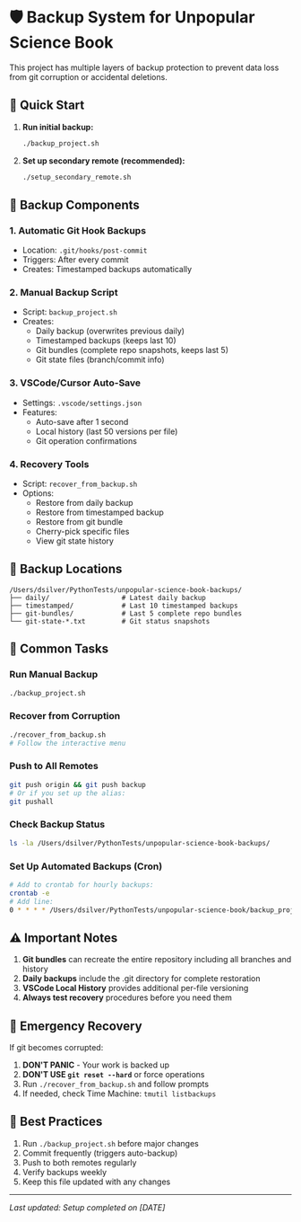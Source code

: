 # 🛡️ Backup System for Unpopular Science Book

This project has multiple layers of backup protection to prevent data loss from git corruption or accidental deletions.

## 🚀 Quick Start

1. **Run initial backup:**
   ```bash
   ./backup_project.sh
   ```

2. **Set up secondary remote (recommended):**
   ```bash
   ./setup_secondary_remote.sh
   ```

## 📁 Backup Components

### 1. **Automatic Git Hook Backups**
- Location: `.git/hooks/post-commit`
- Triggers: After every commit
- Creates: Timestamped backups automatically

### 2. **Manual Backup Script**
- Script: `backup_project.sh`
- Creates:
  - Daily backup (overwrites previous daily)
  - Timestamped backups (keeps last 10)
  - Git bundles (complete repo snapshots, keeps last 5)
  - Git state files (branch/commit info)

### 3. **VSCode/Cursor Auto-Save**
- Settings: `.vscode/settings.json`
- Features:
  - Auto-save after 1 second
  - Local history (last 50 versions per file)
  - Git operation confirmations

### 4. **Recovery Tools**
- Script: `recover_from_backup.sh`
- Options:
  - Restore from daily backup
  - Restore from timestamped backup
  - Restore from git bundle
  - Cherry-pick specific files
  - View git state history

## 📍 Backup Locations

```
/Users/dsilver/PythonTests/unpopular-science-book-backups/
├── daily/                  # Latest daily backup
├── timestamped/            # Last 10 timestamped backups  
├── git-bundles/            # Last 5 complete repo bundles
└── git-state-*.txt         # Git status snapshots
```

## 🔧 Common Tasks

### Run Manual Backup
```bash
./backup_project.sh
```

### Recover from Corruption
```bash
./recover_from_backup.sh
# Follow the interactive menu
```

### Push to All Remotes
```bash
git push origin && git push backup
# Or if you set up the alias:
git pushall
```

### Check Backup Status
```bash
ls -la /Users/dsilver/PythonTests/unpopular-science-book-backups/
```

### Set Up Automated Backups (Cron)
```bash
# Add to crontab for hourly backups:
crontab -e
# Add line:
0 * * * * /Users/dsilver/PythonTests/unpopular-science-book/backup_project.sh
```

## ⚠️ Important Notes

1. **Git bundles** can recreate the entire repository including all branches and history
2. **Daily backups** include the .git directory for complete restoration
3. **VSCode Local History** provides additional per-file versioning
4. **Always test recovery** procedures before you need them

## 🚨 Emergency Recovery

If git becomes corrupted:

1. **DON'T PANIC** - Your work is backed up
2. **DON'T USE `git reset --hard`** or force operations
3. Run `./recover_from_backup.sh` and follow prompts
4. If needed, check Time Machine: `tmutil listbackups`

## 🔐 Best Practices

1. Run `./backup_project.sh` before major changes
2. Commit frequently (triggers auto-backup)
3. Push to both remotes regularly
4. Verify backups weekly
5. Keep this file updated with any changes

---

*Last updated: Setup completed on [DATE]*
